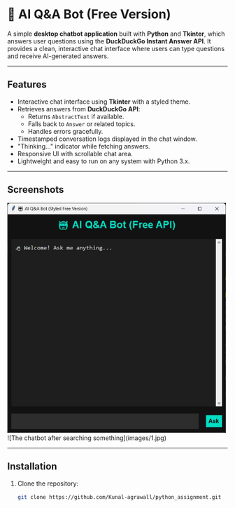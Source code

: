 # 🤖 AI Q&A Bot (Free Version)

A simple **desktop chatbot application** built with **Python** and **Tkinter**, which answers user questions using the **DuckDuckGo Instant Answer API**. It provides a clean, interactive chat interface where users can type questions and receive AI-generated answers.

---

## **Features**
- Interactive chat interface using **Tkinter** with a styled theme.
- Retrieves answers from **DuckDuckGo API**:
  - Returns `AbstractText` if available.
  - Falls back to `Answer` or related topics.
  - Handles errors gracefully.
- Timestamped conversation logs displayed in the chat window.
- "Thinking..." indicator while fetching answers.
- Responsive UI with scrollable chat area.
- Lightweight and easy to run on any system with Python 3.x.

---

## **Screenshots**
<img src="images/2.jpg" alt="The chatbot looks like" width="500"/>
![The chatbot after searching something](images/1.jpg)



---

## **Installation**
1. Clone the repository:
   ```bash
   git clone https://github.com/Kunal-agrawall/python_assignment.git
